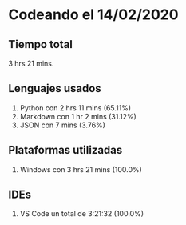 # Codeando el 14/02/2020

## Tiempo total
3 hrs 21 mins.

## Lenguajes usados
1. Python con 2 hrs 11 mins (65.11%)
1. Markdown con 1 hr 2 mins (31.12%)
1. JSON con 7 mins (3.76%)

## Plataformas utilizadas
1. Windows con 3 hrs 21 mins (100.0%)

## IDEs
1. VS Code un total de 3:21:32 (100.0%)
